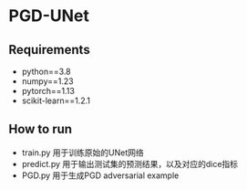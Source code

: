 # PGD-UNet
## Requirements
* python==3.8 
* numpy==1.23
* pytorch==1.13   
* scikit-learn==1.2.1 

## How to run
- train.py 用于训练原始的UNet网络
- predict.py 用于输出测试集的预测结果，以及对应的dice指标
- PGD.py 用于生成PGD adversarial example

